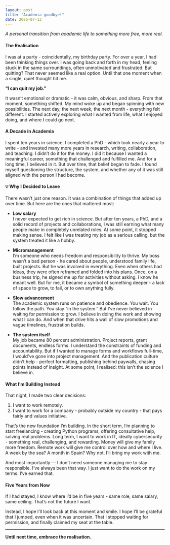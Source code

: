 ```yaml
---
layout: post
title: "Academia goodbye!"
date: 2025-07-13
---
```

 
_A personal transition from academic life to something more free, more real._

#### The Realisation

I was at a party - coincidentally, my birthday party. For over a year, I had been thinking things over. I was going back and forth in my head, feeling stuck in the same surroundings, often unmotivated and frustrated. But quitting? That never seemed like a real option. Until that one moment when a single, quiet thought hit me.

<!--more-->

**“I can quit my job.”**

It wasn’t emotional or dramatic - it was calm, obvious, and sharp. From that moment, something shifted. My mind woke up and began spinning with new possibilities. The next day, the next week, the next month - everything felt different. I started actively exploring what I wanted from life, what I enjoyed doing, and where I could go next.

#### A Decade in Academia

I spent ten years in science. I completed a PhD - which took nearly a year to write - and invested many more years in research, writing, collaboration, and teaching. I didn’t do it for the money. I did it because I wanted a meaningful career, something that challenged and fulfilled me. And for a long time, I believed in it. But over time, that belief began to fade. I found myself questioning the structure, the system, and whether any of it was still aligned with the person I had become.

#### 💡 Why I Decided to Leave

There wasn’t just one reason. It was a combination of things that added up over time. But here are the ones that mattered most:

- **Low salary**  
  I never expected to get rich in science. But after ten years, a PhD, and a solid record of projects and collaborations, I was still earning what many people make in completely unrelated roles. At some point, it stopped making sense. I felt like I was treating my job as a serious calling, but the system treated it like a hobby.

- **Micromanagement**  
  I’m someone who needs freedom and responsibility to thrive. My boss wasn’t a bad person - he cared about people, understood family life, built projects. But he was involved in everything. Even when others had ideas, they were often reframed and folded into his plans. Once, on a business trip, he signed me up for activities without asking. I know he meant well. But for me, it became a symbol of something deeper - a lack of space to grow, to fail, or to own anything fully.

- **Slow advancement**  
  The academic system runs on patience and obedience. You wait. You follow the path. You stay “in the system.” But I’ve never believed in waiting for permission to grow. I believe in doing the work and showing what I can do. And when that drive hits a wall of slow promotions and vague timelines, frustration builds.

- **The system itself**  
  My job became 80 percent administration. Project reports, grant documents, endless forms. I understand the constraints of funding and accountability. But if I wanted to manage forms and workflows full-time, I would’ve gone into project management. And the publication culture didn’t help - perfect formatting, publishing behind paywalls, chasing points instead of insight. At some point, I realised: this isn’t the science I believe in.

#### What I’m Building Instead

That night, I made two clear decisions:

1. I want to work remotely.  
2. I want to work for a company - probably outside my country - that pays fairly and values initiative.

That’s the new foundation I’m building. In the short term, I’m planning to start freelancing - creating Python programs, offering consultative help, solving real problems. Long term, I want to work in IT, ideally cybersecurity - something real, challenging, and rewarding. Money will give my family more freedom. Remote work will give me control over how and where I live. A week by the sea? A month in Spain? Why not. I’ll bring my work with me.

And most importantly — I don’t need someone managing me to stay responsible. I’ve always been that way. I just want to do the work on my terms. I’ve earned that.

#### Five Years from Now

If I had stayed, I know where I’d be in five years - same role, same salary, same ceiling. That’s not the future I want.

Instead, I hope I’ll look back at this moment and smile. I hope I’ll be grateful that I jumped, even when it was uncertain. That I stopped waiting for permission, and finally claimed my seat at the table.

---

**Until next time, embrace the realisation.**
